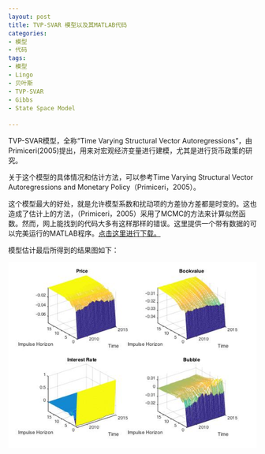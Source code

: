 ```yaml
---
layout: post
title: TVP-SVAR 模型以及其MATLAB代码
categories:
- 模型
- 代码
tags:
- 模型
- Lingo
- 贝叶斯
- TVP-SVAR
- Gibbs
- State Space Model

---
```


TVP-SVAR模型，全称“Time Varying Structural Vector Autoregressions”，由Primiceri(2005)提出，用来对宏观经济变量进行建模，尤其是进行货币政策的研究。

关于这个模型的具体情况和估计方法，可以参考Time Varying Structural Vector Autoregressions and Monetary Policy（Primiceri，2005）。

这个模型最大的好处，就是允许模型系数和扰动项的方差协方差都是时变的。这也造成了估计上的方法，（Primiceri，2005）采用了MCMC的方法来计算似然函数。然而，网上能找到的代码大多有这样那样的错误。这里提供一个带有数据的可以完美运行的MATLAB程序。[点击这里进行下载。](https://github.com/newhotter/cn/blob/gh-pages/slides/TVP-SVAR_MATLAB_Code.zip)

模型估计最后所得到的结果图如下：

![](https://raw.githubusercontent.com/newhotter/cn/gh-pages/slides/results.jpg)

